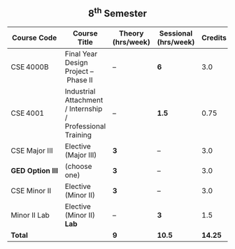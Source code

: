 <h2 align="center">8<sup>th</sup> Semester</h2>

| Course Code | Course Title | Theory (hrs/week) | Sessional (hrs/week) | Credits |
|-------------|--------------|-------------------|----------------------|---------|
| CSE 4000B | Final Year Design Project – Phase II | – | **6** | 3.0 |
| CSE 4001 | Industrial Attachment / Internship / Professional Training | – | **1.5** | 0.75 |
| CSE Major III | Elective (Major III) | **3** | – | 3.0 |
| **GED Option III** | (choose one) | **3** | – | 3.0 |
| CSE Minor II | Elective (Minor II) | **3** | – | 3.0 |
| Minor II Lab | Elective (Minor II) **Lab** | – | **3** | 1.5 |
| **Total** | | **9** | **10.5** | **14.25** |